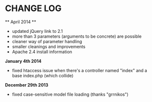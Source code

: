 CHANGE LOG
==========

** April 2014 **
- updated jQuery link to 2.1
- more than 3 parameters (arguments to be concrete) are possible
- cleaner way of parameter handling
- smaller cleanings and improvements
- Apache 2.4 install information

**January 4th 2014**
- fixed htaccess issue when there's a controller named "index" and a base index.php (which collide)

**December 29th 2013**
- fixed case-sensitive model file loading (thanks "grrnikos")
